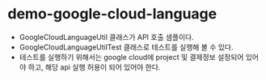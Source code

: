 # demo-google-cloud-language
- GoogleCloudLanguageUtil 클래스가 API 호출 샘플이다.
- GoogleCloudLanguageUtilTest 클래스로 테스트를 실행해 볼 수 있다.
- 테스트를 실행하기 위해서는 google cloud에 project 및 결제정보 설정되어 있어야 하고, 해당 api 실행 허용이 되어 있어야 한다.
